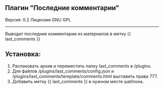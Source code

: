 ## Плагин "Последние комментарии"

Версия: 0.2
Лицензия GNU GPL

***

Выводит последние комментарии из материалов в метку {{ last_comments }}

## Установка:

1. Распаковать архив и переместить папку last_comments в /plugins.
2. Для файлов /plugins/last_comments/config.json и /plugins/last_comments/template/comments.html выставить права 777.
3. Добавить метку {{ last_comments }} в нужном месте шаблона.